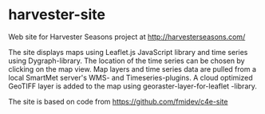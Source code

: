 # harvester-site
Web site for Harvester Seasons project at http://harvesterseasons.com/


The site displays maps using Leaflet.js JavaScript library and time series using Dygraph-library. The location of the time series can be chosen by clicking on the map view. Map layers and time series data are pulled from a local SmartMet server's WMS- and Timeseries-plugins. A cloud optimized GeoTIFF layer is added to the map using georaster-layer-for-leaflet -library.

The site is based on code from https://github.com/fmidev/c4e-site